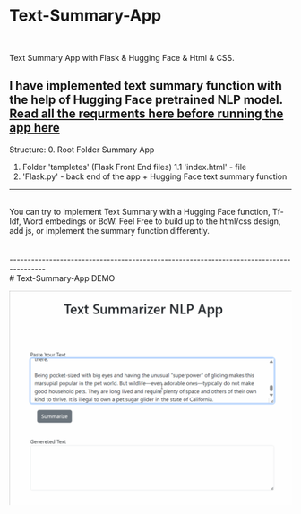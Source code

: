 # Text-Summary-App
<br />

Text Summary App with Flask & Hugging Face & Html & CSS. 

I have implemented text summary function with the help of Hugging Face pretrained NLP model.
[Read all the requrments here before running the app here](https://huggingface.co/docs/transformers/en/installation)
 ----------------------------------------------------------------------------------------
Structure:
0. Root Folder Summary App
 1. Folder 'tampletes' (Flask Front End files)
    1.1 'index.html' - file 
  2. 'Flask.py' -  back end of the app + Hugging Face text summary function 
 ----------------------------------------------------------------------------------------
<br />
You can try to implement Text Summary with a Hugging Face function, Tf-Idf, Word embedings or BoW. Feel Free to build up to the html/css design, add js, or implement the summary function differently. 


<br />
<br />
<br />
 ----------------------------------------------------------------------------------------
<br />
# Text-Summary-App DEMO
<br />

![image](https://github.com/AlbinaKrasykova/Text-Summary-App/blob/main/Text_Summary_App_Demo_2.gif)
